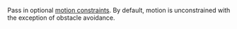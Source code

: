 Pass in optional [motion constraints](/services/motion/constraints/).
By default, motion is unconstrained with the exception of obstacle avoidance.
